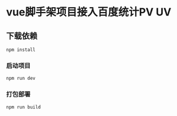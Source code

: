 # vue脚手架项目接入百度统计PV UV

## 下载依赖
```
npm install
```

### 启动项目
```
npm run dev
```

### 打包部署
```
npm run build
```
